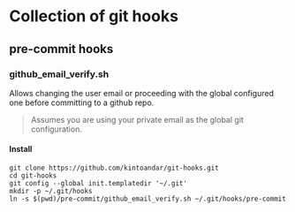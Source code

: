 # Collection of git hooks

## pre-commit hooks

### github_email_verify.sh
Allows changing the user email or proceeding with the global configured one before committing to a github repo.  
> Assumes you are using your private email as the global git configuration.

#### Install
```
git clone https://github.com/kintoandar/git-hooks.git
cd git-hooks
git config --global init.templatedir '~/.git'
mkdir -p ~/.git/hooks
ln -s $(pwd)/pre-commit/github_email_verify.sh ~/.git/hooks/pre-commit
```
